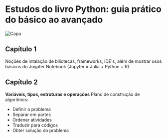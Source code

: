 # Estudos do livro Python: guia prático do básico ao avançado

![Capa](https://imgur.com/gallery/8z07Hsv)

## Capítulo 1

Noções de intalação de biliotecas, frameworks, IDE's, além de mostrar usos básicos do Juypter Notebook (Jupyter = Julia + Python + R)

## Capítulo 2

**Variáveis, tipos, estruturas e operações**
Plano de construção de algoritmos:
 - Definir o problema
 - Separar em partes
 - Ordenar atividades
 - Traduzir para códigos
 - Obter solução do problema
